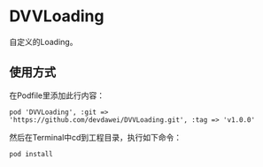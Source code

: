 

DVVLoading
==========
自定义的Loading。

使用方式
-------
在Podfile里添加此行内容：
```
pod 'DVVLoading', :git => 'https://github.com/devdawei/DVVLoading.git', :tag => 'v1.0.0'
```

然后在Terminal中cd到工程目录，执行如下命令：
```
pod install
```
